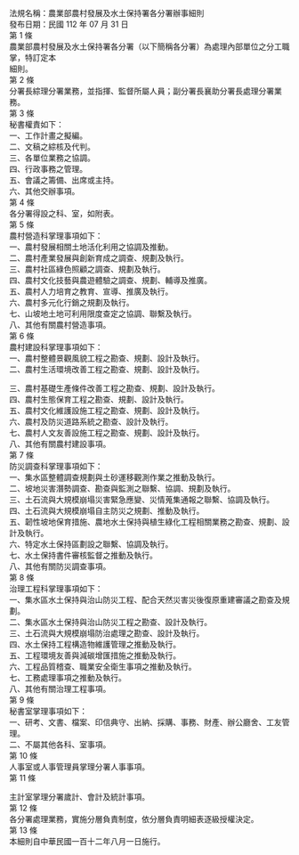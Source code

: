 法規名稱：農業部農村發展及水土保持署各分署辦事細則  
發布日期：民國 112 年 07 月 31 日  
第 1 條  
農業部農村發展及水土保持署各分署（以下簡稱各分署）為處理內部單位之分工職掌，特訂定本  
細則。  
第 2 條  
分署長綜理分署業務，並指揮、監督所屬人員；副分署長襄助分署長處理分署業務。  
第 3 條  
秘書權責如下：  
一、工作計畫之擬編。  
二、文稿之綜核及代判。  
三、各單位業務之協調。  
四、行政事務之管理。  
五、會議之籌備、出席或主持。  
六、其他交辦事項。  
第 4 條  
各分署得設之科、室，如附表。  
第 5 條  
農村營造科掌理事項如下：  
一、農村發展相關土地活化利用之協調及推動。  
二、農村產業發展與創新育成之調查、規劃及執行。  
三、農村社區綠色照顧之調查、規劃及執行。  
四、農村文化技藝與農遊體驗之調查、規劃、輔導及推廣。  
五、農村人力培育之教育、宣導、推廣及執行。  
六、農村多元化行銷之規劃及執行。  
七、山坡地土地可利用限度查定之協調、聯繫及執行。  
八、其他有關農村營造事項。  
第 6 條  
農村建設科掌理事項如下：  
一、農村整體景觀風貌工程之勘查、規劃、設計及執行。  
二、農村生活環境改善工程之勘查、規劃、設計及執行。  


三、農村基礎生產條件改善工程之勘查、規劃、設計及執行。  
四、農村生態保育工程之勘查、規劃、設計及執行。  
五、農村文化維護設施工程之勘查、規劃、設計及執行。  
六、農村及防災道路系統之勘查、設計及執行。  
七、農村人文友善設施工程之勘查、規劃、設計及執行。  
八、其他有關農村建設事項。  
第 7 條  
防災調查科掌理事項如下：  
一、集水區整體調查規劃與土砂運移觀測作業之推動及執行。  
二、坡地災害潛勢調查、勘查與監測之聯繫、協調、規劃及執行。  
三、土石流與大規模崩塌災害緊急應變、災情蒐集通報之聯繫、協調及執行。  
四、土石流與大規模崩塌自主防災之規劃、推動及執行。  
五、韌性坡地保育措施、農地水土保持與植生綠化工程相關業務之勘查、規劃、設計及執行。  
六、特定水土保持區劃設之聯繫、協調及執行。  
七、水土保持書件審核監督之推動及執行。  
八、其他有關防災調查事項。  
第 8 條  
治理工程科掌理事項如下：  
一、集水區水土保持與治山防災工程、配合天然災害災後復原重建審議之勘查及規劃。  
二、集水區水土保持與治山防災工程之勘查、設計及執行。  
三、土石流與大規模崩塌防治處理之勘查、設計及執行。  
四、水土保持工程構造物維護管理之推動及執行。  
五、工程環境友善與減碳增匯措施之推動及執行。  
六、工程品質稽查、職業安全衛生事項之推動及執行。  
七、工務處理事項之推動及執行。  
八、其他有關治理工程事項。  
第 9 條  
秘書室掌理事項如下：  
一、研考、文書、檔案、印信典守、出納、採購、事務、財產、辦公廳舍、工友管理。  
二、不屬其他各科、室事項。  
第 10 條  
人事室或人事管理員掌理分署人事事項。  
第 11 條  


主計室掌理分署歲計、會計及統計事項。  
第 12 條  
各分署處理業務，實施分層負責制度，依分層負責明細表逐級授權決定。  
第 13 條  
本細則自中華民國一百十二年八月一日施行。  


